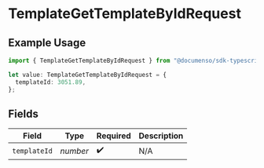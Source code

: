 # TemplateGetTemplateByIdRequest

## Example Usage

```typescript
import { TemplateGetTemplateByIdRequest } from "@documenso/sdk-typescript/models/operations";

let value: TemplateGetTemplateByIdRequest = {
  templateId: 3051.89,
};
```

## Fields

| Field              | Type               | Required           | Description        |
| ------------------ | ------------------ | ------------------ | ------------------ |
| `templateId`       | *number*           | :heavy_check_mark: | N/A                |